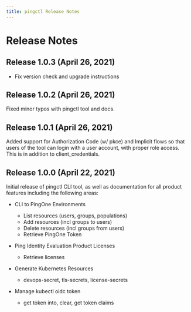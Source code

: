 ```yaml
---
title: pingctl Release Notes
---
```

# Release Notes
## Release 1.0.3 (April 26, 2021)

* Fix version check and upgrade instructions

## Release 1.0.2 (April 26, 2021)

Fixed minor typos with pingctl tool and docs.

## Release 1.0.1 (April 26, 2021)

Added support for Authorization Code (w/ pkce) and Implicit flows so that users of the tool can
login with a user account, with proper role access.  This is in addition to client_credentials.

## Release 1.0.0 (April 22, 2021)

Initial release of pingctl CLI tool, as well as documentation for all product features including
the following areas:

* CLI to PingOne Environments
    * List resources (users, groups, populations)
    * Add resources (incl groups to users)
    * Delete resources (incl groups from users)
    * Retrieve PingOne Token

* Ping Identity Evaluation Product Licenses
    * Retrieve licenses

* Generate Kubernetes Resources
    * devops-secret, tls-secrets, license-secrets

* Manage kubectl oidc token
    * get token into, clear, get token claims
